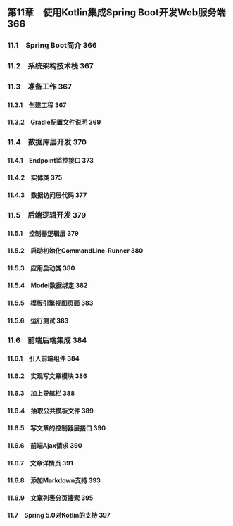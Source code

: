 ## 第11章　使用Kotlin集成Spring Boot开发Web服务端 366
### 11.1　Spring Boot简介 366
### 11.2　系统架构技术栈 367
### 11.3　准备工作 367
#### 11.3.1　创建工程 367
#### 11.3.2　Gradle配置文件说明 369
### 11.4　数据库层开发 370
#### 11.4.1　Endpoint监控接口 373
#### 11.4.2　实体类 375
#### 11.4.3　数据访问层代码 377
### 11.5　后端逻辑开发 379
#### 11.5.1　控制器逻辑层 379
#### 11.5.2　启动初始化CommandLine-Runner 380
#### 11.5.3　应用启动类 380
#### 11.5.4　Model数据绑定 382
#### 11.5.5　模板引擎视图页面 383
#### 11.5.6　运行测试 383
### 11.6　前端后端集成 384
#### 11.6.1　引入前端组件 384
#### 11.6.2　实现写文章模块 386
#### 11.6.3　加上导航栏 388
#### 11.6.4　抽取公共模板文件 389
#### 11.6.5　写文章的控制器层接口 390
#### 11.6.6　前端Ajax请求 390
#### 11.6.7　文章详情页 391
#### 11.6.8　添加Markdown支持 393
#### 11.6.9　文章列表分页搜索 395
#### 11.7　Spring 5.0对Kotlin的支持 397
